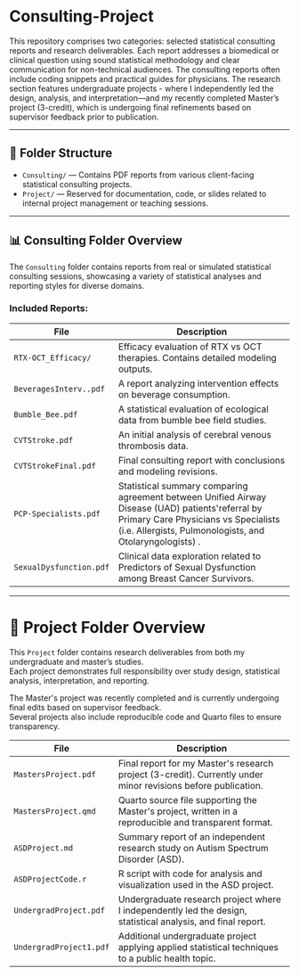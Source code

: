 # Consulting-Project

This repository comprises two categories: selected statistical consulting reports and research deliverables. Each report addresses a biomedical or clinical question using sound statistical methodology and clear communication for non-technical audiences. The consulting reports often include coding snippets and practical guides for physicians. The research section features undergraduate projects - where I independently led the design, analysis, and interpretation—and my recently completed Master’s project (3-credit), which is undergoing final refinements based on supervisor feedback prior to publication.

---

## 📁 Folder Structure

- `Consulting/` — Contains PDF reports from various client-facing statistical consulting projects.
- `Project/` — Reserved for documentation, code, or slides related to internal project management or teaching sessions.

---

## 📊 Consulting Folder Overview

The `Consulting` folder contains reports from real or simulated statistical consulting sessions, showcasing a variety of statistical analyses and reporting styles for diverse domains.

### Included Reports:

| File                          | Description |
|------------------------------|-------------|
| `RTX-OCT_Efficacy/`          | Efficacy evaluation of RTX vs OCT therapies. Contains detailed modeling outputs. |
| `BeveragesInterv..pdf`       | A report analyzing intervention effects on beverage consumption. |
| `Bumble_Bee.pdf`             | A statistical evaluation of ecological data from bumble bee field studies. |
| `CVTStroke.pdf`              | An initial analysis of cerebral venous thrombosis data. |
| `CVTStrokeFinal.pdf`         | Final consulting report with conclusions and modeling revisions. |
| `PCP-Specialists.pdf`        | Statistical summary comparing agreement between Unified Airway Disease (UAD) patients'referral by Primary Care Physicians vs Specialists (i.e. Allergists, Pulmonologists, and Otolaryngologists) .|
| `SexualDysfunction.pdf`      | Clinical data exploration related to Predictors of Sexual Dysfunction among Breast Cancer Survivors. |

---

# 📁 Project Folder Overview

This `Project` folder contains research deliverables from both my undergraduate and master’s studies.  
Each project demonstrates full responsibility over study design, statistical analysis, interpretation, and reporting.

The Master's project was recently completed and is currently undergoing final edits based on supervisor feedback.  
Several projects also include reproducible code and Quarto files to ensure transparency.

| **File**                   | **Description**                                                                 |
|----------------------------|---------------------------------------------------------------------------------|
| `MastersProject.pdf`       | Final report for my Master's research project (3-credit). Currently under minor revisions before publication. |
| `MastersProject.qmd`       | Quarto source file supporting the Master's project, written in a reproducible and transparent format. |
| `ASDProject.md`            | Summary report of an independent research study on Autism Spectrum Disorder (ASD). |
| `ASDProjectCode.r`         | R script with code for analysis and visualization used in the ASD project.      |
| `UndergradProject.pdf`     | Undergraduate research project where I independently led the design, statistical analysis, and final report. |
| `UndergradProject1.pdf`    | Additional undergraduate project applying applied statistical techniques to a public health topic. |
